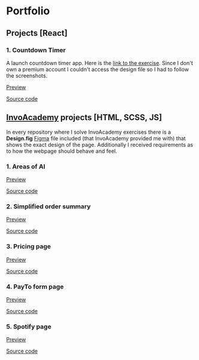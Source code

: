 # Portfolio

## Projects [React]

### 1. Countdown Timer

A launch countdown timer app. Here is the [link to the exercise](https://www.frontendmentor.io/challenges/launch-countdown-timer-N0XkGfyz-). Since I don't own a premium account I couldn't access the design file so I had to follow the screenshots.

[Preview](https://piotrfijol.github.io/countdown-timer)

[Source code](https://github.com/piotrfijol/countdown-timer)

## [InvoAcademy](https://platform.invo.academy/) projects [HTML, SCSS, JS]


In every repository where I solve InvoAcademy exercises there is a **Design.fig** [Figma](https://www.figma.com/) file included 
(that InvoAcademy provided me with) that shows the exact design of the page. Additionally I received 
requirements as to how the webpage should behave and feel.


### 1. Areas of AI

[Preview](https://piotrfijol.github.io/areas-of-ai)

[Source code](https://github.com/piotrfijol/areas-of-ai)


### 2. Simplified order summary

[Preview](https://piotrfijol.github.io/simplified-order-summary)

[Source code](https://github.com/piotrfijol/simplified-order-summary)


### 3. Pricing page

[Preview](https://piotrfijol.github.io/pricing-page)

[Source code](https://github.com/piotrfijol/pricing-page)


### 4. PayTo form page

[Preview](https://piotrfijol.github.io/payto-form)

[Source code](https://github.com/piotrfijol/payto-form)


### 5. Spotify page

[Preview](https://piotrfijol.github.io/spotify-page)

[Source code](https://github.com/piotrfijol/spotify-page)






